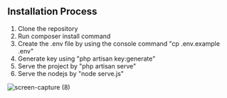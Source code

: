 ## Installation Process
   1. Clone the repository
   2. Run composer install command
   3. Create the .env file by using the console command "cp .env.example .env"
   4. Generate key using "php artisan key:generate"
   5. Serve the project by "php artisan serve"
   6. Serve the nodejs by "node serve.js"
   
![screen-capture (8)](https://user-images.githubusercontent.com/41440795/135717976-55b2e285-f09e-4cc4-96f7-588464efe762.gif)
